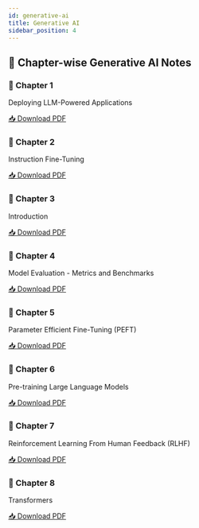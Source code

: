 ```yaml
---
id: generative-ai
title: Generative AI
sidebar_position: 4
---
```


## 🤖 Chapter-wise Generative AI Notes

<div style={{ display: 'flex', flexWrap: 'wrap', gap: '1rem' }}>

  <div style={{
    border: '1px solid #ccc',
    borderRadius: '10px',
    padding: '1rem',
    width: '250px',
    background: '#f9f9f9',
    boxShadow: '2px 2px 8px rgba(0,0,0,0.1)'
  }}>
    <h3>🤖 Chapter 1</h3>
    <p>Deploying LLM-Powered Applications</p>
    <a href="/pdfs/genai/Deploying LLM-Powered Applications.pdf" download>📥 Download PDF</a>
  </div>

  <div style={{
    border: '1px solid #ccc',
    borderRadius: '10px',
    padding: '1rem',
    width: '250px',
    background: '#f9f9f9',
    boxShadow: '2px 2px 8px rgba(0,0,0,0.1)'
  }}>
    <h3>🤖 Chapter 2</h3>
    <p>Instruction Fine-Tuning</p>
    <a href="/pdfs/genai/Instruction Fine-Tuning.pdf" download>📥 Download PDF</a>
  </div>
 
  <div style={{
    border: '1px solid #ccc',
    borderRadius: '10px',
    padding: '1rem',
    width: '250px',
    background: '#f9f9f9',
    boxShadow: '2px 2px 8px rgba(0,0,0,0.1)'
  }}>
    <h3>🤖 Chapter 3</h3>
    <p>Introduction</p>
    <a href="/pdfs/genai/Introduction.pdf" download>📥 Download PDF</a>
  </div>
  <div style={{
    border: '1px solid #ccc',
    borderRadius: '10px',
    padding: '1rem',
    width: '250px',
    background: '#f9f9f9',
    boxShadow: '2px 2px 8px rgba(0,0,0,0.1)'
  }}>
    <h3>🤖 Chapter 4</h3>
    <p>Model Evaluation - Metrics and Benchmarks</p>
    <a href="/pdfs/genai/Model Evaluation - Metrics and Benchmarks.pdf" download>📥 Download PDF</a>
  </div>
  <div style={{
    border: '1px solid #ccc',
    borderRadius: '10px',
    padding: '1rem',
    width: '250px',
    background: '#f9f9f9',
    boxShadow: '2px 2px 8px rgba(0,0,0,0.1)'
  }}>
    <h3>🤖 Chapter 5</h3>
    <p>Parameter Efficient Fine-Tuning (PEFT)</p>
    <a href="/pdfs/genai/Parameter Efficient Fine-Tuning (PEFT).pdf" download>📥 Download PDF</a>
  </div>
  <div style={{
    border: '1px solid #ccc',
    borderRadius: '10px',
    padding: '1rem',
    width: '250px',
    background: '#f9f9f9',
    boxShadow: '2px 2px 8px rgba(0,0,0,0.1)'
  }}>
    <h3>🤖 Chapter 6</h3>
    <p>Pre-training Large Language Models</p>
    <a href="/pdfs/genai/Pre-training Large Language Models.pdf" download>📥 Download PDF</a>
  </div>
   <div style={{
    border: '1px solid #ccc',
    borderRadius: '10px',
    padding: '1rem',
    width: '250px',
    background: '#f9f9f9',
    boxShadow: '2px 2px 8px rgba(0,0,0,0.1)'
  }}>
    <h3>🤖 Chapter 7</h3>
    <p>Reinforcement Learning From Human Feedback (RLHF)</p>
    <a href="/pdfs/genai/Reinforcement Learning From Human Feedback (RLHF).pdf" download>📥 Download PDF</a>
  </div>
   <div style={{
    border: '1px solid #ccc',
    borderRadius: '10px',
    padding: '1rem',
    width: '250px',
    background: '#f9f9f9',
    boxShadow: '2px 2px 8px rgba(0,0,0,0.1)'
  }}>
    <h3>🤖 Chapter 8</h3>
    <p>Transformers</p>
    <a href="/pdfs/genai/Transformers.pdf" download>📥 Download PDF</a>
  </div>

</div>
